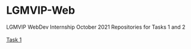 # LGMVIP-Web
LGMVIP WebDev Internship October 2021 Repositories for Tasks 1 and 2<br><br>
<a href="https://jayyyp19.github.io/LGMVIP-Web/">Task 1</a>
